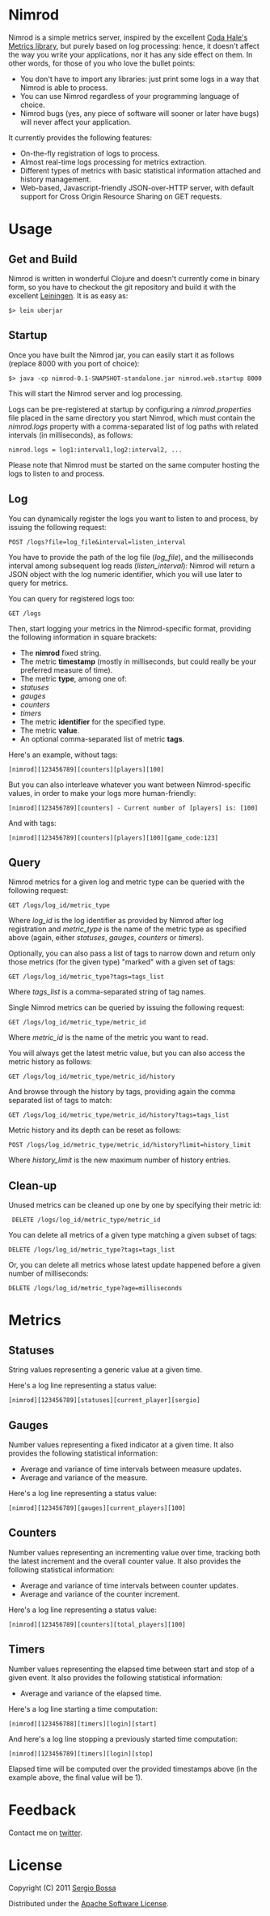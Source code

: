 # Nimrod

Nimrod is a simple metrics server, inspired by the excellent [Coda Hale's Metrics library](https://github.com/codahale/metrics/), but purely based on log processing:
hence, it doesn't affect the way you write your applications, nor it has any side effect on them.
In other words, for those of you who love the bullet points:

* You don't have to import any libraries: just print some logs in a way that Nimrod is able to process.
* You can use Nimrod regardless of your programming language of choice.
* Nimrod bugs (yes, any piece of software will sooner or later have bugs) will never affect your application.

It currently provides the following features:

* On-the-fly registration of logs to process.
* Almost real-time logs processing for metrics extraction.
* Different types of metrics with basic statistical information attached and history management.
* Web-based, Javascript-friendly JSON-over-HTTP server, with default support for Cross Origin Resource Sharing on GET requests.

# Usage

## Get and Build

Nimrod is written in wonderful Clojure and doesn't currently come in binary form, so you have to checkout the git repository and build it with the excellent [Leiningen](http://github.com/technomancy/leiningen).
It is as easy as:

    $> lein uberjar

## Startup

Once you have built the Nimrod jar, you can easily start it as follows (replace 8000 with you port of choice):

    $> java -cp nimrod-0.1-SNAPSHOT-standalone.jar nimrod.web.startup 8000

This will start the Nimrod server and log processing.

Logs can be pre-registered at startup by configuring a *nimrod.properties* file placed in the same directory you start Nimrod,
which must contain the *nimrod.logs* property with a comma-separated list of log paths with related intervals (in milliseconds), as follows:

    nimrod.logs = log1:interval1,log2:interval2, ...

Please note that Nimrod must be started on the same computer hosting the logs to listen to and process.

## Log

You can dynamically register the logs you want to listen to and process, by issuing the following request:

    POST /logs?file=log_file&interval=listen_interval

You have to provide the path of the log file (*log_file*), and the milliseconds interval among subsequent log reads (*listen_interval*):
Nimrod will return a JSON object with the log numeric identifier, which you will use later to query for metrics.

You can query for registered logs too:

    GET /logs

Then, start logging your metrics in the Nimrod-specific format, providing the following information in square brackets:

* The **nimrod** fixed string.
* The metric **timestamp** (mostly in milliseconds, but could really be your preferred measure of time).
* The metric **type**, among one of:
 * *statuses*
 * *gauges*
 * *counters*
 * *timers*
* The metric **identifier** for the specified type.
* The metric **value**.
* An optional comma-separated list of metric **tags**.

Here's an example, without tags:

    [nimrod][123456789][counters][players][100]

But you can also interleave whatever you want between Nimrod-specific values, in order to make your logs more human-friendly:

    [nimrod][123456789][counters] - Current number of [players] is: [100]

And with tags:

    [nimrod][123456789][counters][players][100][game_code:123]

## Query

Nimrod metrics for a given log and metric type can be queried with the following request:

    GET /logs/log_id/metric_type

Where *log_id* is the log identifier as provided by Nimrod after log registration and *metric_type* is the name of the metric type as specified above
(again, either *statuses*, *gauges*, *counters* or *timers*).

Optionally, you can also pass a list of tags to narrow down and return only those metrics (for the given type) "marked" with a given set of tags:

    GET /logs/log_id/metric_type?tags=tags_list

Where *tags_list* is a comma-separated string of tag names.

Single Nimrod metrics can be queried by issuing the following request:

    GET /logs/log_id/metric_type/metric_id

Where *metric_id* is the name of the metric you want to read.

You will always get the latest metric value, but you can also access the metric history as follows:

    GET /logs/log_id/metric_type/metric_id/history

And browse through the history by tags, providing again the comma separated list of tags to match:

    GET /logs/log_id/metric_type/metric_id/history?tags=tags_list

Metric history and its depth can be reset as follows:

    POST /logs/log_id/metric_type/metric_id/history?limit=history_limit

Where *history_limit* is the new maximum number of history entries.

## Clean-up

Unused metrics can be cleaned up one by one by specifying their metric id:

     DELETE /logs/log_id/metric_type/metric_id

You can delete all metrics of a given type matching a given subset of tags:

    DELETE /logs/log_id/metric_type?tags=tags_list

Or, you can delete all metrics whose latest update happened before a given number of milliseconds:

    DELETE /logs/log_id/metric_type?age=milliseconds


# Metrics

## Statuses

String values representing a generic value at a given time.

Here's a log line representing a status value:

    [nimrod][123456789][statuses][current_player][sergio]

## Gauges

Number values representing a fixed indicator at a given time.
It also provides the following statistical information:

* Average and variance of time intervals between measure updates.
* Average and variance of the measure.

Here's a log line representing a status value:

    [nimrod][123456789][gauges][current_players][100]

## Counters

Number values representing an incrementing value over time, tracking both the latest increment and the overall counter value.
It also provides the following statistical information:

* Average and variance of time intervals between counter updates.
* Average and variance of the counter increment.

Here's a log line representing a status value:

    [nimrod][123456789][counters][total_players][100]

## Timers

Number values representing the elapsed time between start and stop of a given event.
It also provides the following statistical information:

* Average and variance of the elapsed time.

Here's a log line starting a time computation:

    [nimrod][123456788][timers][login][start]

And here's a log line stopping a previously started time computation:

    [nimrod][123456789][timers][login][stop]

Elapsed time will be computed over the provided timestamps above (in the example above, the final value will be 1).


# Feedback

Contact me on [twitter](http://twitter.com/sbtourist).

# License

Copyright (C) 2011 [Sergio Bossa](http://twitter.com/sbtourist)

Distributed under the [Apache Software License](http://www.apache.org/licenses/LICENSE-2.0.html).

